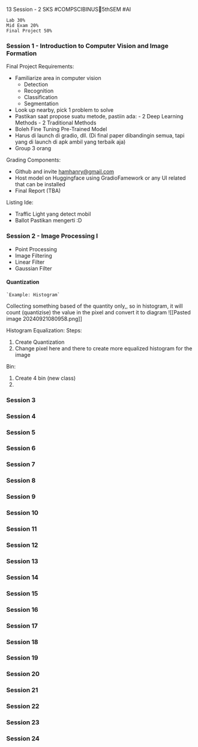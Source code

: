 13 Session - 2 SKS
#COMPSCIBINUS🏫5thSEM #AI 

```
Lab 30%
Mid Exam 20%
Final Project 50%
```

### Session 1 - Introduction to Computer Vision and Image Formation
Final Project Requirements:
- Familiarize area in computer vision
	- Detection
	- Recognition
	- Classification
	- Segmentation
- Look up nearby, pick 1 problem to solve
- Pastikan saat propose suatu metode, pastiin ada:
	  - 2 Deep Learning Methods
	  - 2 Traditional Methods
- Boleh Fine Tuning Pre-Trained Model
- Harus di launch di gradio, dll. (Di final paper dibandingin semua, tapi yang di launch di apk ambil yang terbaik aja)
- Group 3 orang

Grading Components:
- Github and invite hamhanry@gmail.com
- Host model on Huggingface using GradioFamework or any UI related that can be installed
- Final Report (TBA) 

Listing Ide:
- Traffic Light yang detect mobil
- Ballot
Pastikan mengerti :D
### Session 2 - Image Processing I
- Point Processing
- Image Filtering
- Linear Filter
- Gaussian Filter

#### Quantization
	`Example: Histogram`
Collecting something based of the quantity only,, so in histogram, it will count (quantizise) the value in the pixel and convert it to diagram
![[Pasted image 20240921080958.png]]

Histogram Equalization:
Steps:
1. Create Quantization
2. Change pixel here and there to create more equalized histogram for the image

Bin:
1. Create 4 bin (new class)
2. 




### Session 3
### Session 4
### Session 5
### Session 6
### Session 7
### Session 8
### Session 9
### Session 10
### Session 11
### Session 12
### Session 13
### Session 14
### Session 15
### Session 16
### Session 17
### Session 18
### Session 19
### Session 20
### Session 21
### Session 22
### Session 23
### Session 24

